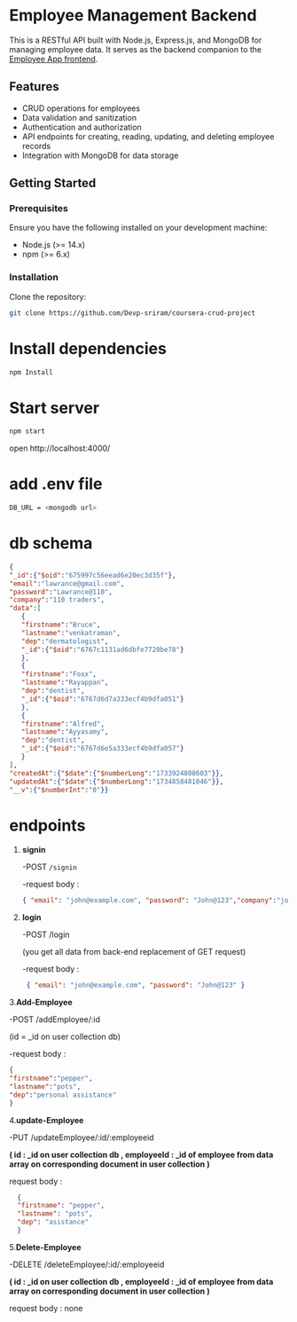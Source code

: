 
# Employee Management Backend

This is a RESTful API built with Node.js, Express.js, and MongoDB for managing employee data. It serves as the backend companion to the [Employee App frontend](https://github.com/Devp-sriram/frontend-for-coursera-crud-app).

## Features

- CRUD operations for employees
- Data validation and sanitization
- Authentication and authorization
- API endpoints for creating, reading, updating, and deleting employee records
- Integration with MongoDB for data storage

## Getting Started

### Prerequisites

Ensure you have the following installed on your development machine:

- Node.js (>= 14.x)
- npm (>= 6.x)

### Installation

Clone the repository:

```bash
git clone https://github.com/Devp-sriram/coursera-crud-project
```

# Install dependencies 

```bash
npm Install
```

# Start server

```bash
npm start
```

open http://localhost:4000/


# add .env file

```bash
DB_URL = <mongodb url>
```

# db schema 
```json
{
"_id":{"$oid":"675997c56eead6e20ec3d35f"},
"email":"lawrance@gmail.com",
"password":"Lawrance@110",
"company":"110 traders",
"data":[
   {
   "firstname":"Bruce",
   "lastname":"venkatraman",
   "dep":"dermatologist",
   "_id":{"$oid":"6767c1131ad6dbfe7720be78"}
   },
   {
   "firstname":"Foxx",
   "lastname":"Rayappan",
   "dep":"dentist",
   "_id":{"$oid":"6767d6d7a333ecf4b9dfa051"}
   },
   {
   "firstname":"Alfred",
   "lastname":"Ayyasamy",
   "dep":"dentist",
   "_id":{"$oid":"6767d6e5a333ecf4b9dfa057"}
   }
],
"createdAt":{"$date":{"$numberLong":"1733924808603"}},
"updatedAt":{"$date":{"$numberLong":"1734858481046"}},
"__v":{"$numberInt":"0"}}
```

# endpoints


1. **signin**
   
   -POST `/signin`
   
   -request body :


   ```json
   { "email": "john@example.com", "password": "John@123","company":"john & Doe co"}
    ```


2. **login**
   
   -POST /login
   
   (you get all data from back-end replacement of GET request)
   

   -request body :
   ```json
    { "email": "john@example.com", "password": "John@123" }
   ```


3.**Add-Employee**

  -POST /addEmployee/:id
  
  (id = _id on user collection db)

  
  -request body :
  ```json
  {
  "firstname":"pepper",
  "lastname":"pots",
  "dep":"personal assistance"
  }
  ```


4.**update-Employee**

  -PUT /updateEmployee/:id/:employeeid
  
  **(
   id :  _id on user collection db , 
   employeeId : _id of employee from data array on corresponding document in user collection 
  )**
  
  request body :
  ```json 
    {
    "firstname": "pepper",
    "lastname": "pots",
    "dep": "asistance"
    }
  ```

5.**Delete-Employee**

  -DELETE /deleteEmployee/:id/:employeeid
  
  **(
   id :  _id on user collection db , 
   employeeId : _id of employee from data array on corresponding document in user collection 
  )**

  request body : none
